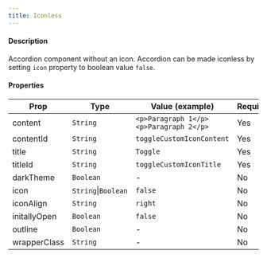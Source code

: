 ```yaml
---
title: Iconless
---
```


#### Description

Accordion component without an icon. Accordion can be made iconless by setting `icon` property to boolean value `false`.

#### Properties

| Prop         | Type                | Value (example)                        | Required |
| ------------ | ------------------- | -------------------------------------- | -------- |
| content      | `String`            | `<p>Paragraph 1</p><p>Paragraph 2</p>` | Yes      |
| contentId    | `String`            | `toggleCustomIconContent`              | Yes      |
| title        | `String`            | `Toggle`                               | Yes      |
| titleId      | `String`            | `toggleCustomIconTitle`                | Yes      |
| darkTheme    | `Boolean`           | -                                      | No       |
| icon         | `String`\|`Boolean` | `false`                                | No       |
| iconAlign    | `String`            | `right`                                | No       |
| initallyOpen | `Boolean`           | `false`                                | No       |
| outline      | `Boolean`           | -                                      | No       |
| wrapperClass | `String`            | -                                      | No       |
